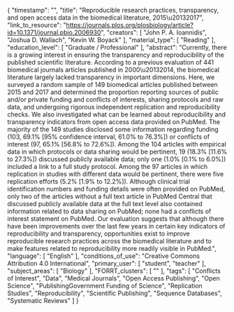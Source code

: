 {
    "timestamp": "",
    "title": "Reproducible research practices, transparency, and open access data in the biomedical literature, 2015\u20132017",
    "link_to_resource": "https://journals.plos.org/plosbiology/article?id=10.1371/journal.pbio.2006930",
    "creators": [
        "John P. A. Ioannidis",
        "Joshua D. Wallach",
        "Kevin W. Boyack"
    ],
    "material_type": [
        "Reading"
    ],
    "education_level": [
        "Graduate / Professional"
    ],
    "abstract": "Currently, there is a growing interest in ensuring the transparency and reproducibility of the published scientific literature. According to a previous evaluation of 441 biomedical journals articles published in 2000\u20132014, the biomedical literature largely lacked transparency in important dimensions. Here, we surveyed a random sample of 149 biomedical articles published between 2015 and 2017 and determined the proportion reporting sources of public and/or private funding and conflicts of interests, sharing protocols and raw data, and undergoing rigorous independent replication and reproducibility checks. We also investigated what can be learned about reproducibility and transparency indicators from open access data provided on PubMed. The majority of the 149 studies disclosed some information regarding funding (103, 69.1% [95% confidence interval, 61.0% to 76.3%]) or conflicts of interest (97, 65.1% [56.8% to 72.6%]). Among the 104 articles with empirical data in which protocols or data sharing would be pertinent, 19 (18.3% [11.6% to 27.3%]) discussed publicly available data; only one (1.0% [0.1% to 6.0%]) included a link to a full study protocol. Among the 97 articles in which replication in studies with different data would be pertinent, there were five replication efforts (5.2% [1.9% to 12.2%]). Although clinical trial identification numbers and funding details were often provided on PubMed, only two of the articles without a full text article in PubMed Central that discussed publicly available data at the full text level also contained information related to data sharing on PubMed; none had a conflicts of interest statement on PubMed. Our evaluation suggests that although there have been improvements over the last few years in certain key indicators of reproducibility and transparency, opportunities exist to improve reproducible research practices across the biomedical literature and to make features related to reproducibility more readily visible in PubMed.",
    "language": [
        "English"
    ],
    "conditions_of_use": "Creative Commons Attribution 4.0 International",
    "primary_user": [
        "student",
        "teacher"
    ],
    "subject_areas": [
        "Biology"
    ],
    "FORRT_clusters": [
        ""
    ],
    "tags": [
        "Conflicts of Interest",
        "Data",
        "Medical Journals",
        "Open Access Publishing",
        "Open Science",
        "PublishingGovernment Funding of Science",
        "Replication Studies",
        "Reproducibility",
        "Scientific Publishing",
        "Sequence Databases",
        "Systematic Reviews"
    ]
}